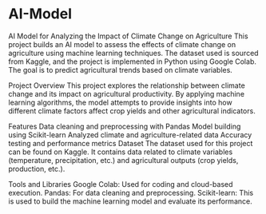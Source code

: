 # AI-Model
AI Model for Analyzing the Impact of Climate Change on Agriculture
This project builds an AI model to assess the effects of climate change on agriculture using machine learning techniques. The dataset used is sourced from Kaggle, and the project is implemented in Python using Google Colab. The goal is to predict agricultural trends based on climate variables.

Project Overview
This project explores the relationship between climate change and its impact on agricultural productivity. By applying machine learning algorithms, the model attempts to provide insights into how different climate factors affect crop yields and other agricultural indicators.

Features
Data cleaning and preprocessing with Pandas
Model building using Scikit-learn
Analyzed climate and agriculture-related data
Accuracy testing and performance metrics
Dataset
The dataset used for this project can be found on Kaggle. It contains data related to climate variables (temperature, precipitation, etc.) and agricultural outputs (crop yields, production, etc.).

Tools and Libraries
Google Colab: Used for coding and cloud-based execution.
Pandas: For data cleaning and preprocessing.
Scikit-learn: This is used to build the machine learning model and evaluate its performance.



